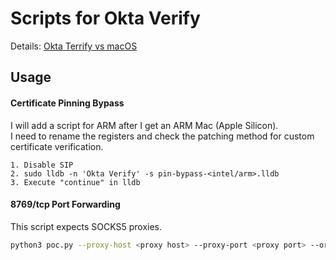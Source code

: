 # Scripts for Okta Verify
Details: [Okta Terrify vs macOS](https://kawakatz.io/notes/okta-terrify-vs-macos/)

## Usage
#### Certificate Pinning Bypass
I will add a script for ARM after I get an ARM Mac (Apple Silicon).  
I need to rename the registers and check the patching method for custom certificate verification.  
```
1. Disable SIP
2. sudo lldb -n 'Okta Verify' -s pin-bypass-<intel/arm>.lldb
3. Execute "continue" in lldb
```

#### 8769/tcp Port Forwarding
This script expects SOCKS5 proxies.
```sh
python3 poc.py --proxy-host <proxy host> --proxy-port <proxy port> --origin 'https://<company>.okta.com'
```
